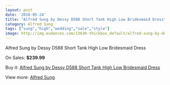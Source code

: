 ```yaml
---
layout: post
date: '2018-05-24'
title: "Alfred Sung by Dessy D588 Short Tank High Low Bridesmaid Dress"
category: Alfred Sung
tags: ["sung","high","wedding","sale","style"]
image: http://img.eudances.com/13630-thickbox_default/alfred-sung-by-dessy-d588-short-tank-high-low-bridesmaid-dress.jpg
---
```

Alfred Sung by Dessy D588 Short Tank High Low Bridesmaid Dress

On Sales: **$239.99**
<a href="https://www.eudances.com/en/alfred-sung/4107-alfred-sung-by-dessy-d588-short-tank-high-low-bridesmaid-dress.html"><amp-img layout="responsive" width="600" height="600" src="//img.eudances.com/13630-thickbox_default/alfred-sung-by-dessy-d588-short-tank-high-low-bridesmaid-dress.jpg" alt="Alfred Sung by Dessy D588 Short Tank High Low Bridesmaid Dress 0" /></a>
<a href="https://www.eudances.com/en/alfred-sung/4107-alfred-sung-by-dessy-d588-short-tank-high-low-bridesmaid-dress.html"><amp-img layout="responsive" width="600" height="600" src="//img.eudances.com/13633-thickbox_default/alfred-sung-by-dessy-d588-short-tank-high-low-bridesmaid-dress.jpg" alt="Alfred Sung by Dessy D588 Short Tank High Low Bridesmaid Dress 1" /></a>
<a href="https://www.eudances.com/en/alfred-sung/4107-alfred-sung-by-dessy-d588-short-tank-high-low-bridesmaid-dress.html"><amp-img layout="responsive" width="600" height="600" src="//img.eudances.com/13632-thickbox_default/alfred-sung-by-dessy-d588-short-tank-high-low-bridesmaid-dress.jpg" alt="Alfred Sung by Dessy D588 Short Tank High Low Bridesmaid Dress 2" /></a>
<a href="https://www.eudances.com/en/alfred-sung/4107-alfred-sung-by-dessy-d588-short-tank-high-low-bridesmaid-dress.html"><amp-img layout="responsive" width="600" height="600" src="//img.eudances.com/13631-thickbox_default/alfred-sung-by-dessy-d588-short-tank-high-low-bridesmaid-dress.jpg" alt="Alfred Sung by Dessy D588 Short Tank High Low Bridesmaid Dress 3" /></a>

Buy it: [Alfred Sung by Dessy D588 Short Tank High Low Bridesmaid Dress](https://www.eudances.com/en/alfred-sung/4107-alfred-sung-by-dessy-d588-short-tank-high-low-bridesmaid-dress.html "Alfred Sung by Dessy D588 Short Tank High Low Bridesmaid Dress")

View more: [Alfred Sung](https://www.eudances.com/en/52-alfred-sung "Alfred Sung")